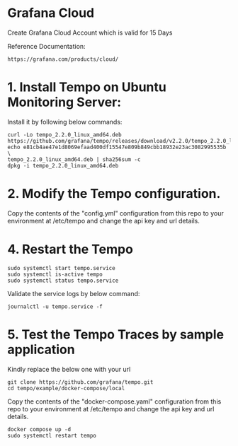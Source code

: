 # Grafana Cloud  
Create Grafana Cloud Account which is valid for 15 Days  

Reference Documentation:  

    https://grafana.com/products/cloud/

# 1. Install Tempo on Ubuntu Monitoring Server:   
Install it by following below commands:  

    curl -Lo tempo_2.2.0_linux_amd64.deb https://github.com/grafana/tempo/releases/download/v2.2.0/tempo_2.2.0_linux_amd64.deb
    echo e81cb4ae47e1d8069efaad400df15547e809b849cbb18932e23ac3082995535b \
    tempo_2.2.0_linux_amd64.deb | sha256sum -c
    dpkg -i tempo_2.2.0_linux_amd64.deb

# 2. Modify the Tempo configuration.

Copy the contents of the "config.yml" configuration from this repo to your environment at /etc/tempo and change the api key and url details.

# 4. Restart the Tempo

    sudo systemctl start tempo.service
    sudo systemctl is-active tempo
    sudo systemctl status tempo.service

Validate the service logs by below command:

    journalctl -u tempo.service -f

# 5. Test the Tempo Traces by sample application  

Kindly replace the below one with your url  

    git clone https://github.com/grafana/tempo.git
    cd tempo/example/docker-compose/local

Copy the contents of the "docker-compose.yaml" configuration from this repo to your environment at /etc/tempo and change the api key and url details.

    docker compose up -d
    sudo systemctl restart tempo
